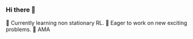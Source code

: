 ### Hi there 👋

🌱 Currently learning non stationary RL.
👯 Eager to work on new exciting problems.
💬 AMA
